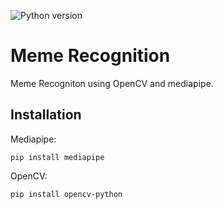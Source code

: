 ![Python version](https://img.shields.io/badge/Python-3.8-green?style=flat&logo=python)
# Meme Recognition
Meme Recogniton using OpenCV and mediapipe.
## Installation
Mediapipe:
```
pip install mediapipe
```
OpenCV:
```
pip install opencv-python
```
